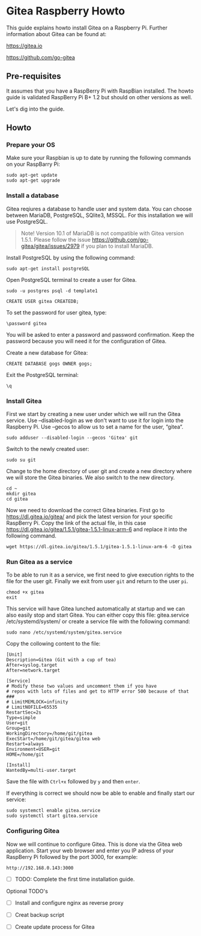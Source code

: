 # Gitea Raspberry Howto

This guide explains howto install Gitea on a Raspberry Pi. Further information about Gitea can be found at:

https://gitea.io

https://github.com/go-gitea

## Pre-requisites
It assumes that you have a RaspBerry Pi with RaspBian installed. The howto guide is validated RaspBerry Pi B+ 1.2 but should on other versions as well.

Let's dig into the guide.

## Howto

### Prepare your OS
Make sure your Raspbian is up to date by running the following commands on your RaspBarry Pi:

````
sudo apt-get update
sudo apt-get upgrade
````
### Install a database
Gitea reqiures a database to handle user and system data. You can choose between MariaDB, PostgreSQL, SQlite3, MSSQL. For this installation we will use PostgreSQL.

> Note! Version 10.1 of MariaDB is not compatible with Gitea version 1.5.1. Please follow the issue https://github.com/go-gitea/gitea/issues/2979 if you plan to install MariaDB.

Install PostgreSQL by using the following command:

````
sudo apt-get install postgreSQL
````
Open PostgreSQL terminal to create a user for Gitea.
````
sudo -u postgres psql -d template1
````
````
CREATE USER gitea CREATEDB;
````
To set the password for user gitea, type:
````
\password gitea
````
You will be asked to enter a password and password confirmation. Keep the password because you will need it for the configuration of Gitea.

Create a new database for Gitea:
````
CREATE DATABASE gogs OWNER gogs;
````
Exit the PostgreSQL terminal:
````
\q
````
### Install Gitea
First we start by creating a new user under which we will run the Gitea service. Use –disabled-login as we don't want to use it for login into the Raspberry Pi. Use –gecos to allow us to set a name for the user, “gitea“.
````
sudo adduser --disabled-login --gecos 'Gitea' git
````
Switch to the newly created user:
````
sudo su git
````
Change to the home directory of user git and create a new directory where we will store the Gitea binaries. We also switch to the new directory.
````
cd ~
mkdir gitea
cd gitea
````
Now we need to download the correct Gitea binaries. First go to https://dl.gitea.io/gitea/ and pick the latest version for your specific RaspBerry Pi. Copy the link of the actual file, in this case https://dl.gitea.io/gitea/1.5.1/gitea-1.5.1-linux-arm-6 and replace it into the following command.
````
wget https://dl.gitea.io/gitea/1.5.1/gitea-1.5.1-linux-arm-6 -O gitea
````
### Run Gitea as a service

To be able to run it as a service, we first need to give execution rights to the file for the user git. Finally we exit from user `git` and return to the user `pi`.
````
chmod +x gitea
exit
````
This service will have Gitea lunched automatically at startup and we can also easily stop and start Gitea. You can either copy this file: gitea.service /etc/systemd/system/ or create a service file with the following command:
````
sudo nano /etc/systemd/system/gitea.service
````
Copy the collowing content to the file:
````
[Unit]
Description=Gitea (Git with a cup of tea)
After=syslog.target
After=network.target

[Service]
# Modify these two values ​​and uncomment them if you have
# repos with lots of files and get to HTTP error 500 because of that
###
# LimitMEMLOCK=infinity
# LimitNOFILE=65535
RestartSec=2s
Type=simple
User=git
Group=git
WorkingDirectory=/home/git/gitea
ExecStart=/home/git/gitea/gitea web
Restart=always
Environment=USER=git 
HOME=/home/git

[Install]
WantedBy=multi-user.target
````
Save the file with `Ctrl+x` followed by `y` and then `enter`.

If everything is correct we should now be able to enable and finally start our service:
````
sudo systemctl enable gitea.service
sudo systemctl start gitea.service
````
### Configuring Gitea
Now we will continue to configure Gitea. This is done via the Gitea web application. Start your web browser and enter you IP adress of your RaspBerry Pi followed by the port 3000, for example:
````
http://192.168.0.143:3000
````
 - [ ] TODO: Complete the first time installation guide.

Optional TODO's
 - [ ] Install and configure nginx as reverse proxy
 - [ ] Creat backup script
 - [ ] Create update process for Gitea

